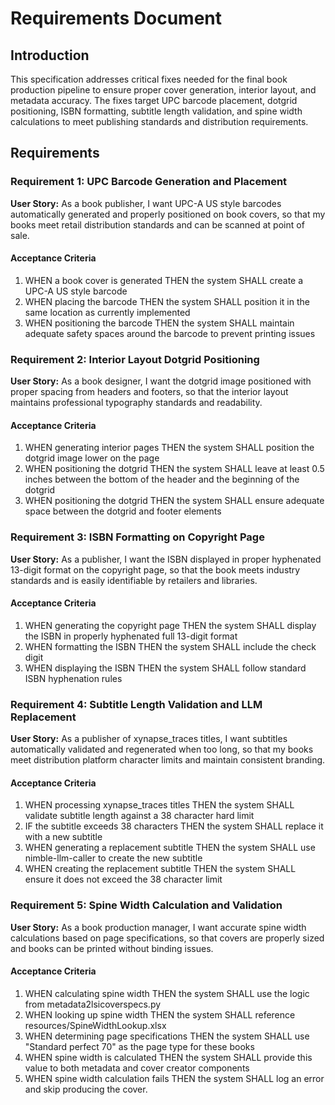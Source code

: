 # Requirements Document

## Introduction

This specification addresses critical fixes needed for the final book production pipeline to ensure proper cover generation, interior layout, and metadata accuracy. The fixes target UPC barcode placement, dotgrid positioning, ISBN formatting, subtitle length validation, and spine width calculations to meet publishing standards and distribution requirements.

## Requirements

### Requirement 1: UPC Barcode Generation and Placement

**User Story:** As a book publisher, I want UPC-A US style barcodes automatically generated and properly positioned on book covers, so that my books meet retail distribution standards and can be scanned at point of sale.

#### Acceptance Criteria

1. WHEN a book cover is generated THEN the system SHALL create a UPC-A US style barcode
2. WHEN placing the barcode THEN the system SHALL position it in the same location as currently implemented
3. WHEN positioning the barcode THEN the system SHALL maintain adequate safety spaces around the barcode to prevent printing issues

### Requirement 2: Interior Layout Dotgrid Positioning

**User Story:** As a book designer, I want the dotgrid image positioned with proper spacing from headers and footers, so that the interior layout maintains professional typography standards and readability.

#### Acceptance Criteria

1. WHEN generating interior pages THEN the system SHALL position the dotgrid image lower on the page
2. WHEN positioning the dotgrid THEN the system SHALL leave at least 0.5 inches between the bottom of the header and the beginning of the dotgrid
3. WHEN positioning the dotgrid THEN the system SHALL ensure adequate space between the dotgrid and footer elements

### Requirement 3: ISBN Formatting on Copyright Page

**User Story:** As a publisher, I want the ISBN displayed in proper hyphenated 13-digit format on the copyright page, so that the book meets industry standards and is easily identifiable by retailers and libraries.

#### Acceptance Criteria

1. WHEN generating the copyright page THEN the system SHALL display the ISBN in properly hyphenated full 13-digit format
2. WHEN formatting the ISBN THEN the system SHALL include the check digit
3. WHEN displaying the ISBN THEN the system SHALL follow standard ISBN hyphenation rules

### Requirement 4: Subtitle Length Validation and LLM Replacement

**User Story:** As a publisher of xynapse_traces titles, I want subtitles automatically validated and regenerated when too long, so that my books meet distribution platform character limits and maintain consistent branding.

#### Acceptance Criteria

1. WHEN processing xynapse_traces titles THEN the system SHALL validate subtitle length against a 38 character hard limit
2. IF the subtitle exceeds 38 characters THEN the system SHALL replace it with a new subtitle
3. WHEN generating a replacement subtitle THEN the system SHALL use nimble-llm-caller to create the new subtitle
4. WHEN creating the replacement subtitle THEN the system SHALL ensure it does not exceed the 38 character limit

### Requirement 5: Spine Width Calculation and Validation

**User Story:** As a book production manager, I want accurate spine width calculations based on page specifications, so that covers are properly sized and books can be printed without binding issues.

#### Acceptance Criteria

1. WHEN calculating spine width THEN the system SHALL use the logic from metadata2lsicoverspecs.py
2. WHEN looking up spine width THEN the system SHALL reference resources/SpineWidthLookup.xlsx
3. WHEN determining page specifications THEN the system SHALL use "Standard perfect 70" as the page type for these books
4. WHEN spine width is calculated THEN the system SHALL provide this value to both metadata and cover creator components
5. WHEN spine width calculation fails THEN the system SHALL log an error and skip producing the cover.